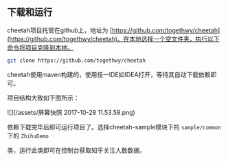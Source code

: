 ## 下载和运行

cheetah项目托管在github上，地址为 [https://github.com/togethwy/cheetah](https://github.com/togethwy/cheetah)。在本地选择一个空文件夹，执行以下命令将项目克隆到本地。

```bash
git clone https://github.com/togethwy/cheetah
```

cheetah使用maven构建的，使用任一IDE如IDEA打开，等待其自动下载依赖即可。

项目结构大致如下图所示：

![](/assets/屏幕快照 2017-10-28 11.53.59.png)

依赖下载完毕后即可运行项目了。选择cheetah-sample模块下的 `sample/common`下的 `ZhihuDemo`

 类，运行此类即可在控制台获取知乎关注人数数据。





